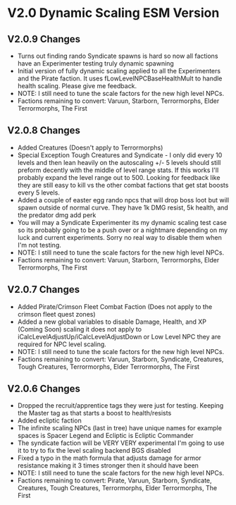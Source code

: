 # V2.0 Dynamic Scaling ESM Version

## V2.0.9 Changes
* Turns out finding rando Syndicate spawns is hard so now all factions have an Experimenter testing truly dynamic spawning
* Initial version of fully dynamic scaling applied to all the Experimenters and the Pirate faction. It uses fLowLevelNPCBaseHealthMult to handle health scaling. Please give me feedback.
* NOTE: I still need to tune the scale factors for the new high level NPCs. 
* Factions remaining to convert: Varuun, Starborn, Terrormorphs, Elder Terrormorphs, The First

## V2.0.8 Changes
* Added Creatures (Doesn't apply to Terrormorphs)
* Special Exception Tough Creatures and Syndicate - I only did every 10 levels and then lean heavily on the autoscaling +/- 5 levels should still preform decently with the middle of level range stats. If this works I'll probably expand the level range out to 500. Looking for feedback like they are still easy to kill vs the other combat factions that get stat boosts every 5 levels. 
* Added a couple of easter egg rando npcs that will drop boss loot but will spawn outside of normal curve. They have 1k DMG resist, 5k health, and the predator dmg add perk
* You will may a Syndicate Experimenter its my dynamic scaling test case so its probably going to be a push over or a nightmare depending on my luck and current experiments. Sorry no real way to disable them when I'm not testing. 
* NOTE: I still need to tune the scale factors for the new high level NPCs. 
* Factions remaining to convert: Varuun, Starborn, Terrormorphs, Elder Terrormorphs, The First

## V2.0.7 Changes
* Added Pirate/Crimson Fleet Combat Faction (Does not apply to the crimson fleet quest zones)
* Added a new global variables to disable Damage, Health, and XP (Coming Soon) scaling it does not apply to iCalcLevelAdjustUp/iCalcLevelAdjustDown or Low Level NPC they are required for NPC level scaling.
* NOTE: I still need to tune the scale factors for the new high level NPCs. 
* Factions remaining to convert: Varuun, Starborn, Syndicate, Creatures, Tough Creatures, Terrormorphs, Elder Terrormorphs, The First

## V2.0.6 Changes
* Dropped the recruit/apprentice tags they were just for testing. Keeping the Master tag as that starts a boost to health/resists
* Added ecliptic faction
* The infinite scaling NPCs (last in tree) have unique names for example spaces is Spacer Legend and Ecliptic is Ecliptic Commander
* The syndicate faction will be VERY VERY experimental I'm going to use it to try to fix the level scaling backend BGS disabled
* Fixed a typo in the math formula that adjusts damage for armor resistance making it 3 times stronger then it should have been 
* NOTE: I still need to tune the scale factors for the new high level NPCs. 
* Factions remaining to convert: Pirate, Varuun, Starborn, Syndicate, Creatures, Tough Creatures, Terrormorphs, Elder Terrormorphs, The First
